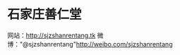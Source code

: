 石家庄善仁堂
========================

网站：http://sjzshanrentang.tk
微博："@sjzshanrentang"http://weibo.com/sjzshanrentang
